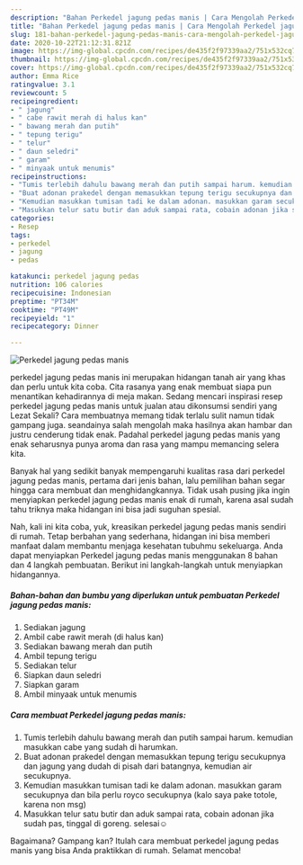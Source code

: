 ```yaml
---
description: "Bahan Perkedel jagung pedas manis | Cara Mengolah Perkedel jagung pedas manis Yang Paling Enak"
title: "Bahan Perkedel jagung pedas manis | Cara Mengolah Perkedel jagung pedas manis Yang Paling Enak"
slug: 181-bahan-perkedel-jagung-pedas-manis-cara-mengolah-perkedel-jagung-pedas-manis-yang-paling-enak
date: 2020-10-22T21:12:31.821Z
image: https://img-global.cpcdn.com/recipes/de435f2f97339aa2/751x532cq70/perkedel-jagung-pedas-manis-foto-resep-utama.jpg
thumbnail: https://img-global.cpcdn.com/recipes/de435f2f97339aa2/751x532cq70/perkedel-jagung-pedas-manis-foto-resep-utama.jpg
cover: https://img-global.cpcdn.com/recipes/de435f2f97339aa2/751x532cq70/perkedel-jagung-pedas-manis-foto-resep-utama.jpg
author: Emma Rice
ratingvalue: 3.1
reviewcount: 5
recipeingredient:
- " jagung"
- " cabe rawit merah di halus kan"
- " bawang merah dan putih"
- " tepung terigu"
- " telur"
- " daun seledri"
- " garam"
- " minyaak untuk menumis"
recipeinstructions:
- "Tumis terlebih dahulu bawang merah dan putih sampai harum. kemudian masukkan cabe yang sudah di harumkan."
- "Buat adonan prakedel dengan memasukkan tepung terigu secukupnya dan jagung yang dudah di pisah dari batangnya, kemudian air secukupnya."
- "Kemudian masukkan tumisan tadi ke dalam adonan. masukkan garam secukupnya dan bila perlu royco secukupnya (kalo saya pake totole, karena non msg)"
- "Masukkan telur satu butir dan aduk sampai rata, cobain adonan jika sudah pas, tinggal di goreng. selesai☺️"
categories:
- Resep
tags:
- perkedel
- jagung
- pedas

katakunci: perkedel jagung pedas 
nutrition: 106 calories
recipecuisine: Indonesian
preptime: "PT34M"
cooktime: "PT49M"
recipeyield: "1"
recipecategory: Dinner

---
```



![Perkedel jagung pedas manis](https://img-global.cpcdn.com/recipes/de435f2f97339aa2/751x532cq70/perkedel-jagung-pedas-manis-foto-resep-utama.jpg)


perkedel jagung pedas manis ini merupakan hidangan tanah air yang khas dan perlu untuk kita coba. Cita rasanya yang enak membuat siapa pun menantikan kehadirannya di meja makan.
Sedang mencari inspirasi resep perkedel jagung pedas manis untuk jualan atau dikonsumsi sendiri yang Lezat Sekali? Cara membuatnya memang tidak terlalu sulit namun tidak gampang juga. seandainya salah mengolah maka hasilnya akan hambar dan justru cenderung tidak enak. Padahal perkedel jagung pedas manis yang enak seharusnya punya aroma dan rasa yang mampu memancing selera kita.



Banyak hal yang sedikit banyak mempengaruhi kualitas rasa dari perkedel jagung pedas manis, pertama dari jenis bahan, lalu pemilihan bahan segar hingga cara membuat dan menghidangkannya. Tidak usah pusing jika ingin menyiapkan perkedel jagung pedas manis enak di rumah, karena asal sudah tahu triknya maka hidangan ini bisa jadi suguhan spesial.


Nah, kali ini kita coba, yuk, kreasikan perkedel jagung pedas manis sendiri di rumah. Tetap berbahan yang sederhana, hidangan ini bisa memberi manfaat dalam membantu menjaga kesehatan tubuhmu sekeluarga. Anda dapat menyiapkan Perkedel jagung pedas manis menggunakan 8 bahan dan 4 langkah pembuatan. Berikut ini langkah-langkah untuk menyiapkan hidangannya.

<!--inarticleads1-->

##### Bahan-bahan dan bumbu yang diperlukan untuk pembuatan Perkedel jagung pedas manis:

1. Sediakan  jagung
1. Ambil  cabe rawit merah (di halus kan)
1. Sediakan  bawang merah dan putih
1. Ambil  tepung terigu
1. Sediakan  telur
1. Siapkan  daun seledri
1. Siapkan  garam
1. Ambil  minyaak untuk menumis




<!--inarticleads2-->

##### Cara membuat Perkedel jagung pedas manis:

1. Tumis terlebih dahulu bawang merah dan putih sampai harum. kemudian masukkan cabe yang sudah di harumkan.
1. Buat adonan prakedel dengan memasukkan tepung terigu secukupnya dan jagung yang dudah di pisah dari batangnya, kemudian air secukupnya.
1. Kemudian masukkan tumisan tadi ke dalam adonan. masukkan garam secukupnya dan bila perlu royco secukupnya (kalo saya pake totole, karena non msg)
1. Masukkan telur satu butir dan aduk sampai rata, cobain adonan jika sudah pas, tinggal di goreng. selesai☺️




Bagaimana? Gampang kan? Itulah cara membuat perkedel jagung pedas manis yang bisa Anda praktikkan di rumah. Selamat mencoba!
